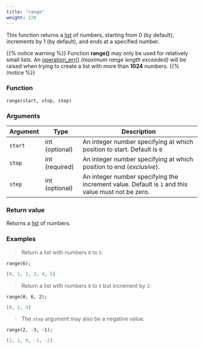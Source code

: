 ```yaml
---
title: "range"
weight: 220
---
```


This function returns a [list](../../data-types/list) of numbers, starting from 0 (by default), increments by 1 (by default), and ends at a specified number.

{{% notice warning %}}
Function **range()** may only be used for relatively small lists.
An [operation_err()](../../errors/operation_err) *(maximum range length exceeded)* will be raised when trying to create a list with more than **1024** numbers.
{{% /notice %}}

### Function

`range(start, stop, step)`

### Arguments

Argument | Type | Description
-------- | ---- | -----------
`start` | int (optional) | An integer number specifying at which position to start. Default is `0`
`stop` | int (required) | An integer number specifying at which position to end (*exclusive*).
`step` | int (optional) | An integer number specifying the increment value. Default is `1` and this value must not be zero.

### Return value

Returns a [list](../../data-types/list) of numbers.

### Examples

> Return a list with numbers `0` to `5`:

```thingsdb,json_response
range(6);
```

```json
[0, 1, 2, 3, 4, 5]
```

> Return a list with numbers `0` to `5` but increment by `2`:

```thingsdb,json_response
range(0, 6, 2);
```

```json
[0, 2, 4]
```

> The `step` argument may also be a negative value:

```thingsdb,json_response
range(2, -3, -1);
```

```json
[2, 1, 0, -1, -2]
```
